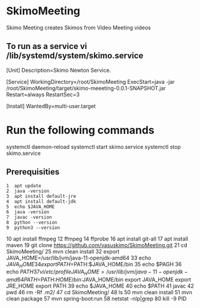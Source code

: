 # SkimoMeeting
Skimo Meeting creates Skimos from Video Meeting videos 


## To run as a service vi /lib/systemd/system/skimo.service
[Unit]
Description=Skimo Newton Service.

[Service]
WorkingDirectory=/root/SkimoMeeting
ExecStart=java -jar /root/SkimoMeeting/target/skimo-meeeting-0.0.1-SNAPSHOT.jar
Restart=always
RestartSec=3

[Install]
WantedBy=multi-user.target

# Run the following commands
systemctl daemon-reload
systemctl start skimo.service
systemctl stop skimo.service 

## Prerequisities
    1  apt update
    2  java -version
    3  apt install default-jre
    4  apt install default-jdk
    5  echo $JAVA_HOME
    6  java -version
    7  javac -version
    8  python --version
    9  python3 --version
   10  apt install ffmpeg
   12  ffmpeg
   14  ffprobe
   16  apt install git-all
   17  apt install maven
   19  git clone https://github.com/vasuskimo/SkimoMeeting.git
   21  cd SkimoMeeting/
   25  mvn clean install
   32  export JAVA_HOME=/usr/lib/jvm/java-11-openjdk-amd64
   33  echo $JAVA_HOME
   34  export PATH=$PATH:$JAVA_HOME/bin
   35  echo $PAGH
   36  echo $PATH
   37  vi /etc/profile
JAVA_HOME=/usr/lib/jvm/java-11-openjdk-amd64
PATH=$PATH:$HOME/bin:$JAVA_HOME/bin
export JAVA_HOME
export JRE_HOME
export PATH
   39  echo $JAVA_HOME
   40  echo $PATH
   41  javac
   42  pwd
   46  rm -Rf .m2/
   47  cd SkimoMeeting/
   48  ls
   50  mvn clean install
   51  mvn clean package
   57  mvn spring-boot:run
   58 netstat -nlp|grep 80
kill -9 PID
